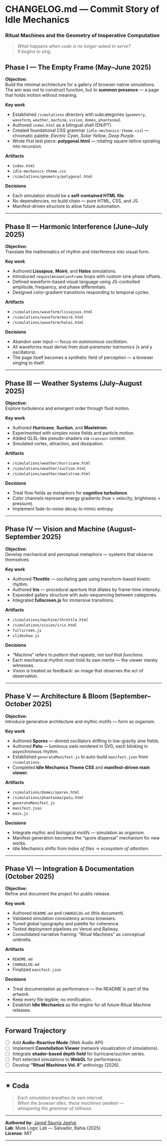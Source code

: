 # CHANGELOG.md — Commit Story of Idle Mechanics  
### Ritual Machines and the Geometry of Inoperative Computation

> *What happens when code is no longer asked to serve?  
> It begins to sing.*

## Phase I — The Empty Frame (May–June 2025)

**Objective:**  
Build the minimal architecture for a gallery of browser-native simulations.  
The aim was not to construct function, but to **summon presence** — a page that holds motion without meaning.

**Key work**
- Established `/simulations` directory with subcategories (`geometry`, `waveform`, `weather`, `machine`, `vision`, `domes`, `phantasma`).  
- Authored `index.html` as a bilingual shell (EN/PT).  
- Created foundational CSS grammar (`idle-mechanics-theme.css`) — chromatic palette: *Electric Cyan*, *Solar Yellow*, *Deep Purple*.  
- Wrote first test piece: **polygonal.html** — rotating square lattice spiraling into recursion.

**Artifacts**
- `index.html`
- `idle-mechanics-theme.css`
- `/simulations/geometry/polygonal.html`

**Decisions**
- Each simulation should be a **self-contained HTML file**.  
- No dependencies, no build chain — pure HTML, CSS, and JS.  
- Manifest-driven structure to allow future automation.

---

## Phase II — Harmonic Interference (June–July 2025)

**Objective:**  
Translate the mathematics of rhythm and interference into visual form.

**Key work**
- Authored **Lissajous**, **Moiré**, and **Halos** simulations.  
- Introduced `requestAnimationFrame` loops with custom sine phase offsets.  
- Defined waveform-based visual language using JS-controlled amplitude, frequency, and phase differentials.  
- Designed color-gradient transitions responding to temporal cycles.

**Artifacts**
- `/simulations/waveform/lissajous.html`
- `/simulations/waveform/moiré.html`
- `/simulations/waveform/halos.html`

**Decisions**
- Abandon user input — focus on *autonomous oscillation*.  
- All waveforms must derive from *dual-parameter harmonics* (x and y oscillators).  
- The page itself becomes a synthetic field of perception — a browser singing to itself.

---

## Phase III — Weather Systems (July–August 2025)

**Objective:**  
Explore turbulence and emergent order through fluid motion.

**Key work**
- Authored **Hurricane**, **Suction**, and **Maelstrom**.  
- Experimented with simplex noise fields and particle motion.  
- Added GLSL-like pseudo-shaders via `<canvas>` context.  
- Simulated vortex, attraction, and dissipation.

**Artifacts**
- `/simulations/weather/hurricane.html`
- `/simulations/weather/suction.html`
- `/simulations/weather/maelstrom.html`

**Decisions**
- Treat flow fields as metaphors for **cognitive turbulence**.  
- Color channels represent energy gradients (hue = velocity, brightness = pressure).  
- Implement fade-to-noise decay to mimic entropy.

---

## Phase IV — Vision and Machine (August–September 2025)

**Objective:**  
Develop mechanical and perceptual metaphors — systems that observe themselves.

**Key work**
- Authored **Throttle** — oscillating gate using transform-based kinetic rhythm.  
- Authored **Iris** — procedural aperture that dilates by frame-time intensity.  
- Expanded gallery structure with auto-sequencing between categories.  
- Integrated **fullscreen.js** for immersive transitions.

**Artifacts**
- `/simulations/machine/throttle.html`
- `/simulations/vision/iris.html`
- `fullscreen.js`
- `slideshow.js`

**Decisions**
- “Machine” refers to *pattern that repeats*, not *tool that functions*.  
- Each mechanical rhythm must hold its own inertia — the viewer merely witnesses.  
- Vision is treated as feedback: an image that observes the act of observation.

---

## Phase V — Architecture & Bloom (September–October 2025)

**Objective:**  
Introduce generative architecture and mythic motifs — form as organism.

**Key work**
- Authored **Spores** — domed oscillators drifting in low-gravity sine fields.  
- Authored **Patu** — luminous owls rendered in SVG, each blinking in asynchronous rhythm.  
- Established `generateManifest.js` to auto-build `manifest.json` from `/simulations`.  
- Completed **Idle Mechanics Theme CSS** and **manifest-driven main viewer**.

**Artifacts**
- `/simulations/domes/spores.html`
- `/simulations/phantasma/patu.html`
- `generateManifest.js`
- `manifest.json`
- `main.js`

**Decisions**
- Integrate mythic and biological motifs — simulation as organism.  
- Manifest generation becomes the “spore dispersal” mechanism for new works.  
- Idle Mechanics shifts from *index of files* → *ecosystem of attention.*

---

## Phase VI — Integration & Documentation (October 2025)

**Objective:**  
Refine and document the project for public release.

**Key work**
- Authored `README.md` and `CHANGELOG.md` (this document).  
- Validated simulation consistency across browsers.  
- Tuned global typography and palette for coherence.  
- Tested deployment pipelines on Vercel and Railway.  
- Consolidated narrative framing: “Ritual Machines” as conceptual umbrella.

**Artifacts**
- `README.md`
- `CHANGELOG.md`
- Finalized `manifest.json`

**Decisions**
- Treat documentation as performance — the README is part of the artwork.  
- Keep every file legible; no minification.  
- Establish **Idle Mechanics** as the engine for all future Ritual Machine releases.

---

## Forward Trajectory

- [ ] Add **Audio-Reactive Mode** (Web Audio API).  
- [ ] Implement **Constellation Viewer** (network visualization of simulations).  
- [ ] Integrate **shader-based depth field** for hurricane/suction series.  
- [ ] Port selected simulations to **WebGL** for performance.  
- [ ] Develop **“Ritual Machines Vol. II”** anthology (2026).

---

## ✴︎ Coda

> *Each simulation breathes its own interval.  
> When the browser idles, these machines awaken —  
> whispering the grammar of stillness.*

---

**Authored by**: [Javed Saunja Jaghai](https://javedjaghai.com)  
**Lab**: Mute Logic Lab — Salvador, Bahia (2025)  
**License**: MIT

---
